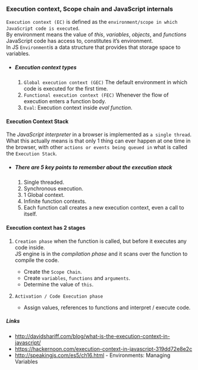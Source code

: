 ### Execution context, Scope chain and JavaScript internals
`Execution context (EC)` is defined as the `environment/scope in which JavaScript code is executed`. <br />By environment means the value of _this_, _variables_, _objects_, and _functions_ JavaScript code has access to, constitutes it’s environment. <br/>
In JS `Environment`is a data structure that provides that storage space to variables.


* ##### Execution context types
  1. `Global execution context (GEC)` The default environment in which code is executed for the first time.
  2. `Functional execution context (FEC)` Whenever the flow of execution enters a function body. 
  3. `Eval`: Execution context inside _eval function_.

#### Execution Context Stack
  The _JavaScript interpreter_ in a browser is implemented as `a single thread`. <br />
  What this actually means is that only 1 thing can ever happen at one time in the browser, with other `actions or events being queued in` what is called the `Execution Stack`.

* ##### There are 5 key points to remember about the execution stack
  1. Single threaded.
  2. Synchronous execution.
  3. 1 Global context.
  4. Infinite function contexts.
  5. Each function call creates a new execution context, even a call to itself.

#### Execution context has 2 stages
  1. `Creation phase` when the function is called, but before it executes any code inside. <br/> 
  JS engine is in the _compilation phase_ and it scans over the function to compile the code.
     * Create the `Scope Chain`.
     * Create `variables`, `functions` and `arguments`.
     * Determine the value of `this`.
     
  2. `Activation / Code Execution phase`
     * Assign values, references to functions and interpret / execute code.


##### Links
* http://davidshariff.com/blog/what-is-the-execution-context-in-javascript/
* https://hackernoon.com/execution-context-in-javascript-319dd72e8e2c
* http://speakingjs.com/es5/ch16.html - Environments: Managing Variables

    


    